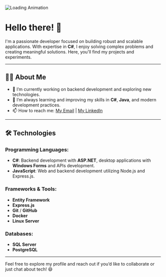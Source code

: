 ![Loading Animation](https://media0.giphy.com/media/v1.Y2lkPTc5MGI3NjExOTB5N2twZDRhODZxaXc5eDdocnJ3ZDRkYW94M3V2ZWZpcXVuOHd6biZlcD12MV9pbnRlcm5hbF9naWZfYnlfaWQmY3Q9Zw/qgQUggAC3Pfv687qPC/giphy.gif)

# Hello there! 👋

I'm a passionate developer focused on building robust and scalable applications. With expertise in **C#**, I enjoy solving complex problems and creating meaningful solutions. Here, you'll find my projects and experiments.

---

## 👨‍💻 About Me
- 🔭 I’m currently working on backend development and exploring new technologies.
- 🌱 I’m always learning and improving my skills in **C#**, **Java**, and modern development practices.
- 📫 How to reach me: [My Email](mailto:silvalimamatheus@outlook.com) | [My Linkedln](https://linkedin.com/in/matheussilvalimaa)

---

## 🛠️ Technologies
### Programming Languages:
- **C#**: Backend development with **ASP.NET**, desktop applications with **Windows Forms** and APIs development.
- **JavaScript**: Web and backend development utilizing Node.js and Express.js.

### Frameworks & Tools:
- **Entity Framework**
- **Express.js**
- **Git** / **GitHub**
- **Docker**
- **Linux Server**

### Databases:
- **SQL Server**
- **PostgreSQL**

---

Feel free to explore my profile and reach out if you’d like to collaborate or just chat about tech! 😄
